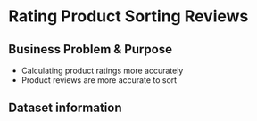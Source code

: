 # Rating Product Sorting Reviews

## Business Problem & Purpose

*  Calculating product ratings more accurately
* Product reviews are more accurate to sort

## Dataset information 
